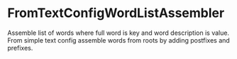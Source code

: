 # FromTextConfigWordListAssembler
Assemble list of words where full word is key and word description is value. From simple text config assemble words from roots by adding postfixes and prefixes.
